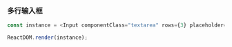 ### 多行输入框

<!--start-code-->

```js
const instance = <Input componentClass="textarea" rows={3} placeholder="Textarea" />;

ReactDOM.render(instance);
```

<!--end-code-->

